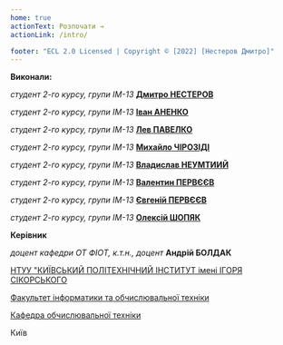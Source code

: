 ```yaml
---
home: true
actionText: Розпочати →
actionLink: /intro/

footer: "ECL 2.0 Licensed | Copyright © [2022] [Нестеров Дмитро]"
---
```


**Виконали:**

_студент 2-го курсу, групи ІМ-13_<span padding-right:5em></span> **[Дмитро НЕСТЕРОВ](https://t.me/D_im0N)**

_студент 2-го курсу, групи ІМ-13_<span padding-right:5em></span> **[Іван АНЕНКО](https://t.me/ivan_anenko)**

_студент 2-го курсу, групи ІМ-13_<span padding-right:5em></span> **[Лев ПАВЕЛКО](https://t.me/imLewel)**

_студент 2-го курсу, групи ІМ-13_<span padding-right:5em></span> **[Михайло ЧІРОЗІДІ](https://t.me/poor_boy)**

_студент 2-го курсу, групи ІМ-13_<span padding-right:5em></span> **[Владислав НЕУМТИИЙ](https://t.me/Snare295)**

_студент 2-го курсу, групи ІМ-13_<span padding-right:5em></span> **[Валентин ПЕРВЄЄВ](https://t.me/nolove_valik)**

_студент 2-го курсу, групи ІМ-13_<span padding-right:5em></span> **[Євгеній ПЕРВЄЄВ](https://t.me/Ch_Bronsonn)**

_студент 2-го курсу, групи ІМ-13_<span padding-right:5em></span> **[Олексій ШОПЯК](https://t.me/alex_shopiak)**

**Керівник**

_доцент кафедри ОТ ФІОТ, к.т.н., доцент_<span padding-right:5em></span> **Андрій БОЛДАК**

[НТУУ "КИЇВСЬКИЙ ПОЛІТЕХНІЧНИЙ ІНСТИТУТ імені ІГОРЯ СІКОРСЬКОГО](https://kpi.ua/)

[Факультет інформатики та обчислювальної техніки](https://fiot.kpi.ua/)

[Кафедра обчислювальної техніки](https://comsys.kpi.ua/)

Київ
